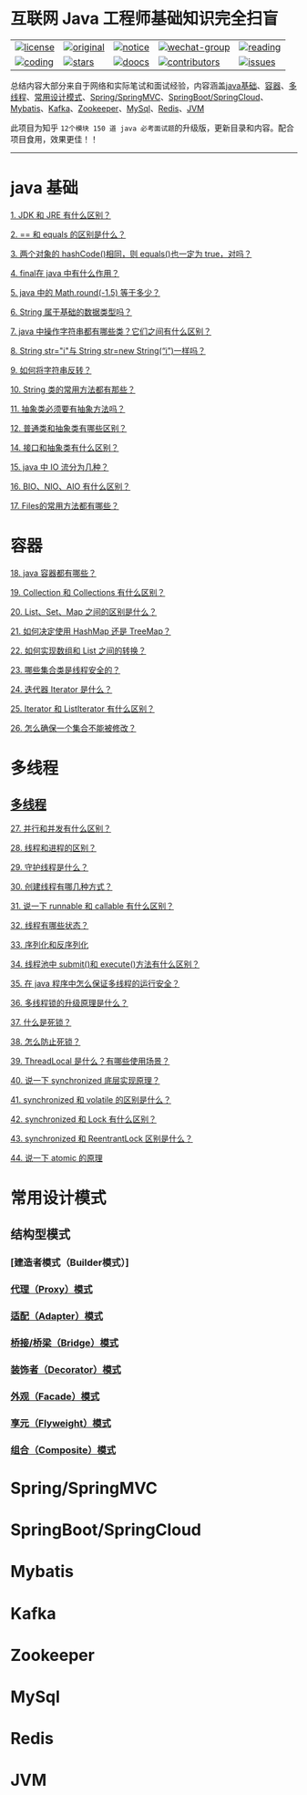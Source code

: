 # 互联网 Java 工程师基础知识完全扫盲
|  |  |  | | |
| ------ | ------ | ------ |------ | ------ |
| [![license](https://badgen.net/github/license/czz1233/primary-java?color=green)](https://github.com/czz1233/primary-java/blob/master/LICENSE) |  [![original](https://badgen.net/badge/original/%E4%B8%AD%E5%8D%8E%E7%9F%B3%E6%9D%89/orange)](https://github.com/czz1233/primary-java) | [![notice](https://badgen.net/badge/notice/%E7%BB%B4%E6%9D%83%E8%A1%8C%E5%8A%A8/red)](/docs/from-readers/rights-defending-movement.md) | [![wechat-group](https://badgen.net/badge/chat/%E5%BE%AE%E4%BF%A1%E4%BA%A4%E6%B5%81/138c7b)](#公众号) | [![reading](https://badgen.net/badge/books/read%20together/cyan)](https://github.com/doocs/technical-books)
|[![coding](https://badgen.net/badge/leetcode/coding%20together/cyan)](https://github.com/doocs/leetcode)| [![stars](https://badgen.net/github/stars/czz1233/primary-java)](https://github.com/czz1233/primary-java/stargazers)| [![doocs](https://badgen.net/badge/organization/join%20us/cyan)](https://doocs.github.io/#/?id=how-to-join)| [![contributors](https://badgen.net/github/contributors/czz1233/primary-java)](https://github.com/czz1233/primary-java/tree/master/docs/from-readers#contributors)| [![issues](https://badgen.net/github/open-issues/czz1233/primary-java)](https://github.com/czz1233/primary-java/issues)| [![PRs Welcome](https://badgen.net/badge/PRs/welcome/green)](http://makeapullrequest.com)| [![help-wanted](https://badgen.net/github/label-issues/czz1233/primary-java/help%20wanted/open)](https://github.com/czz1233/primary-java/labels/help%20wanted)


总结内容大部分来自于网络和实际笔试和面试经验，内容涵盖[java基础](#java基础)、[容器](#容器)、[多线程](#多线程)、[常用设计模式](#常用设计模式)、[Spring/SpringMVC](#Spring/SpringMVC)、[SpringBoot/SpringCloud](#SpringBoot/SpringCloud)、[Mybatis](#Mybatis)、[Kafka](#Kafka)、[Zookeeper](#Zookeeper)、[MySql](#MySql)、[Redis](#Redis)、[JVM](#JVM)

此项目为知乎 `12个模块 150 道 java 必考面试题`的升级版，更新目录和内容。配合项目食用，效果更佳！！
***
# java 基础

[1. JDK 和 JRE 有什么区别？](/docs/primary-java-page/primary.md?id=_1jdk-和-jre-有什么区别？)

[2. == 和 equals 的区别是什么？](/docs/primary-java-page/primary.md?id=_2-和-equals-的区别是什么？)

[3. 两个对象的 hashCode()相同，则 equals()也一定为 true，对吗？](/docs/primary-java-page/primary.md?id=_3-两个对象的-hashcode相同，则-equals也一定为-true，对吗？)

[4. final在 java 中有什么作用？](/docs/primary-java-page/primary.md?id=_4-final在-java-中有什么作用？)

[5.  java 中的 Math.round(-1.5) 等于多少？](/docs/primary-java-page/primary.md?id=_5-java-中的-mathround-15-等于多少？)

[6. String 属于基础的数据类型吗？](/docs/primary-java-page/primary.md?id=_6-string-属于基础的数据类型吗？)

[7. java 中操作字符串都有哪些类？它们之间有什么区别？](/docs/primary-java-page/primary.md?id=_7-java-中操作字符串都有哪些类？它们之间有什么区别？)

[8. String str="i"与 String str=new String(“i”)一样吗？](/docs/primary-java-page/primary.md?id=_8-string-strquotiquot与-string-strnew-stringi一样吗？)

[9. 如何将字符串反转？](/docs/primary-java-page/primary.md?id=_9-如何将字符串反转？)

[10. String 类的常用方法都有那些？](/docs/primary-java-page/primary.md?id=_10-string-类的常用方法都有那些？)

[11. 抽象类必须要有抽象方法吗？](/docs/primary-java-page/primary.md?id=_11-抽象类必须要有抽象方法吗？)

[12. 普通类和抽象类有哪些区别？](/docs/primary-java-page/primary.md?id=12-普通类和抽象类有哪些区别？)

[14. 接口和抽象类有什么区别？](/docs/primary-java-page/primary.md?id=_14-接口和抽象类有什么区别？)

[15. java 中 IO 流分为几种？](/docs/primary-java-page/primary.md?id=_15-java-中-io-流分为几种？)

[16. BIO、NIO、AIO 有什么区别？](/docs/primary-java-page/primary.md?id=_16-bio、nio、aio-有什么区别？)

[17. Files的常用方法都有哪些？](/docs/primary-java-page/primary.md?id=_17-files的常用方法都有哪些？)
# 容器


[18. java 容器都有哪些？](/docs/primary-java-page/container.md?id=_18-java-容器都有哪些？)

[19. Collection 和 Collections 有什么区别？](/docs/primary-java-page/container.md?id=_19-collection-和-collections-有什么区别？)

[20. List、Set、Map 之间的区别是什么？](/docs/primary-java-page/container.md?id=_20-list、set、map-之间的区别是什么？)

[21. 如何决定使用 HashMap 还是 TreeMap？](/docs/primary-java-page/container.md?id=_21-如何决定使用-hashmap-还是-treemap？)

[22. 如何实现数组和 List 之间的转换？](/docs/primary-java-page/container.md?id=_22-如何实现数组和-list-之间的转换？)

[23. 哪些集合类是线程安全的？](/docs/primary-java-page/container.md?id=_23-哪些集合类是线程安全的？)

[24. 迭代器 Iterator 是什么？](/docs/primary-java-page/container.md?id=_24-迭代器-iterator-是什么？)

[25. Iterator 和 ListIterator 有什么区别？](/docs/primary-java-page/container.md?id=_25-iterator-和-listiterator-有什么区别？)

[26. 怎么确保一个集合不能被修改？](/docs/primary-java-page/container.md?id=_26-怎么确保一个集合不能被修改？)
# 多线程
## [多线程](/docs/primary-java-page/Multi-threaded.md)

[27. 并行和并发有什么区别？](/docs/primary-java-page/Multi-threaded.md?id=_27-并行和并发有什么区别？)

[28. 线程和进程的区别？](/docs/primary-java-page/Multi-threaded.md?id=_28-线程和进程的区别？)

[29. 守护线程是什么？](/docs/primary-java-page/Multi-threaded.md?id=_29-守护线程是什么？)

[30. 创建线程有哪几种方式？](/docs/primary-java-page/Multi-threaded.md?id=_30-创建线程有哪几种方式？)

[31. 说一下 runnable 和 callable 有什么区别？](/docs/primary-java-page/Multi-threaded.md?id=_31-说一下-runnable-和-callable-有什么区别？)

[32. 线程有哪些状态？](/docs/primary-java-page/Multi-threaded.md?id=_32-线程有哪些状态？)

[33. 序列化和反序列化](/docs/primary-java-page/Multi-threaded.md?id=_33-序列化和反序列化)

[34. 线程池中 submit()和 execute()方法有什么区别？](/docs/primary-java-page/Multi-threaded.md?id=_34-线程池中-submit和-execute方法有什么区别？)

[35. 在 java 程序中怎么保证多线程的运行安全？](/docs/primary-java-page/Multi-threaded.md?id=_35-在-java-程序中怎么保证多线程的运行安全？)

[36. 多线程锁的升级原理是什么？](/docs/primary-java-page/Multi-threaded.md?id=_36-多线程锁的升级原理是什么？)

[37. 什么是死锁？](/docs/primary-java-page/Multi-threaded.md?id=_37-什么是死锁？)

[38. 怎么防止死锁？](/docs/primary-java-page/Multi-threaded.md?id=_38-怎么防止死锁？)

[39. ThreadLocal 是什么？有哪些使用场景？](/docs/primary-java-page/Multi-threaded.md?id=_39-threadlocal-是什么？有哪些使用场景？)

[40. 说一下 synchronized 底层实现原理？](/docs/primary-java-page/Multi-threaded.md?id=_40-说一下-synchronized-底层实现原理？)

[41. synchronized 和 volatile 的区别是什么？](/docs/primary-java-page/Multi-threaded.md?id=_41-synchronized-和-volatile-的区)

[42. synchronized 和 Lock 有什么区别？](/docs/primary-java-page/Multi-threaded.md?id=_42-synchronized-和-lock-有什么区别？)

[43. synchronized 和 ReentrantLock 区别是什么？](/docs/primary-java-page/Multi-threaded.md?id=_43-synchronized-和-reentrantlock-区别是什么？)

[44. 说一下 atomic 的原理](/docs/primary-java-page/Multi-threaded.md?id=_44-说一下-atomic-的原理)
# 常用设计模式
## 结构型模式
### [建造者模式（Builder模式）]
### [代理（Proxy）模式](docs/primary-java-page/Design-pattern.md)
### [适配（Adapter）模式](docs/primary-java-page/Design-pattern.md)
### [桥接/桥梁（Bridge）模式](docs/primary-java-page/Design-pattern.md)
### [装饰者（Decorator）模式](docs/primary-java-page/Design-pattern.md)
### [外观（Facade）模式](docs/primary-java-page/Design-pattern.md)
### [享元（Flyweight）模式](docs/primary-java-page/Design-pattern.md)
### [组合（Composite）模式](docs/primary-java-page/Design-pattern.md)

# Spring/SpringMVC
# SpringBoot/SpringCloud
# Mybatis
# Kafka
# Zookeeper
# MySql
# Redis
# JVM



